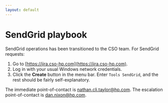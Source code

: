 ```yaml
---
layout: default
---
```

SendGrid playbook
====

SendGrid operations has been transitioned to the CSO team. For SendGrid requests:

1. Go to [https://jira.cso-hp.com](https://jira.cso-hp.com).
2. Log in with your usual Windows network credentials.
3. Click the **Create** button in the menu bar. Enter `Tools SendGrid`, and the rest should be fairly self-explanatory.

The immediate point-of-contact is [nathan.cli.taylor@hp.com](mailto:nathan.cli.taylor@hp.com). The escalation point-of-contact is [dan.nixon@hp.com](mailto:dan.nixon@hp.com).
